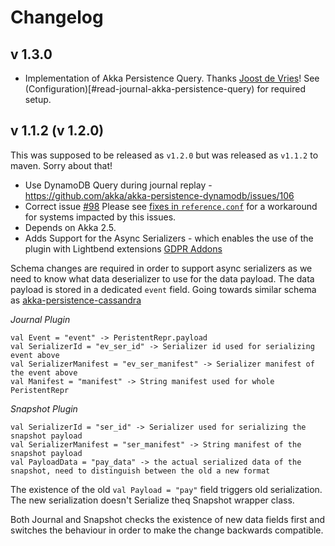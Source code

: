 Changelog
=========

v 1.3.0
--------------------

* Implementation of Akka Persistence Query. Thanks [Joost de Vries](https://github.com/joost-de-vries)!
  See (Configuration)[#read-journal-akka-persistence-query) for required setup.

v 1.1.2 (v 1.2.0)
----------------------------

This was supposed to be released as `v1.2.0` but was released as `v1.1.2` to maven. Sorry about that!

* Use DynamoDB Query during journal replay - https://github.com/akka/akka-persistence-dynamodb/issues/106
* Correct issue [#98](https://github.com/akka/akka-persistence-dynamodb/issues/98)
  Please see [fixes in `reference.conf`](blob/master/src/main/resources/reference.conf) for a workaround for systems impacted by this issues.
* Depends on Akka 2.5.
* Adds Support for the Async Serializers - which enables the use of the plugin with Lightbend extensions [GDPR Addons](https://developer.lightbend.com/docs/akka-commercial-addons/current/gdpr/index.html)

Schema changes are required in order to support async serializers as we need to know what data deserializer to use for the data payload.
The data payload is stored in a dedicated `event` field. Going towards similar schema as [akka-persistence-cassandra](https://github.com/akka/akka-persistence-cassandra)

*Journal Plugin*
~~~
val Event = "event" -> PeristentRepr.payload
val SerializerId = "ev_ser_id" -> Serializer id used for serializing event above
val SerializerManifest = "ev_ser_manifest" -> Serializer manifest of the event above
val Manifest = "manifest" -> String manifest used for whole PeristentRepr

~~~

*Snapshot Plugin*
~~~
val SerializerId = "ser_id" -> Serializer used for serializing the snapshot payload
val SerializerManifest = "ser_manifest" -> String manifest of the snapshot payload
val PayloadData = "pay_data" -> the actual serialized data of the snapshot, need to distinguish between the old a new format
~~~
The existence of the old `val Payload = "pay"` field triggers old serialization. The new serialization doesn't Serialize theq
Snapshot wrapper class.


Both Journal and Snapshot checks the existence of new data fields first and switches the behaviour in order
to make the change backwards compatible.
